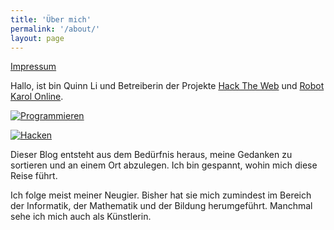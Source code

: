 ```yaml
---
title: 'Über mich'
permalink: '/about/'
layout: page
---
```


[Impressum](https://hack.arrrg.de/contact)

Hallo, ist bin Quinn Li und Betreiberin der Projekte [Hack The Web](https://hack.arrrg.de/) und [Robot Karol Online](https://karol.arrrg.de/).

[![Programmieren](https://blog.arrrg.de/assets/karol.png)](https://karol.arrrg.de/)

[![Hacken](https://blog.arrrg.de/assets/hacktheweb.png)](https://hack.arrrg.de/)

Dieser Blog entsteht aus dem Bedürfnis heraus, meine Gedanken zu sortieren und an einem Ort abzulegen. Ich bin gespannt, wohin mich diese Reise führt.

Ich folge meist meiner Neugier. Bisher hat sie mich zumindest im Bereich der Informatik, der Mathematik und der Bildung herumgeführt. Manchmal sehe ich mich auch als Künstlerin.
